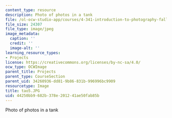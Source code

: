 ```yaml
---
content_type: resource
description: Photo of photos in a tank
file: /ol-ocw-studio-app/courses/4-341-introduction-to-photography-fall-2002/44250bb9682b378e201241ae50fab85b_tao5.JPG
file_size: 24307
file_type: image/jpeg
image_metadata:
  caption: ''
  credit: ''
  image-alt: ''
learning_resource_types:
- Projects
license: https://creativecommons.org/licenses/by-nc-sa/4.0/
ocw_type: OCWImage
parent_title: Projects
parent_type: CourseSection
parent_uid: 34260936-dd81-9b86-831b-996996bc9909
resourcetype: Image
title: tao5.JPG
uid: 44250bb9-682b-378e-2012-41ae50fab85b
---
```

Photo of photos in a tank